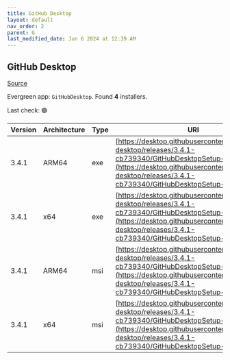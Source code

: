 ```yaml
---
title: GitHub Desktop
layout: default
nav_order: 2
parent: G
last_modified_date: Jun 6 2024 at 12:39 AM
---
```


## GitHub Desktop

[Source](https://desktop.github.com/)

Evergreen app: `GitHubDesktop`. Found **4** installers.

Last check: 🟢

| Version | Architecture | Type | URI                                                                                                                                                                                                                    |
| ------- | ------------ | ---- | ---------------------------------------------------------------------------------------------------------------------------------------------------------------------------------------------------------------------- |
| 3.4.1   | ARM64        | exe  | [https://desktop.githubusercontent.com/github-desktop/releases/3.4.1-cb739340/GitHubDesktopSetup-arm64.exe](https://desktop.githubusercontent.com/github-desktop/releases/3.4.1-cb739340/GitHubDesktopSetup-arm64.exe) |
| 3.4.1   | x64          | exe  | [https://desktop.githubusercontent.com/github-desktop/releases/3.4.1-cb739340/GitHubDesktopSetup-x64.exe](https://desktop.githubusercontent.com/github-desktop/releases/3.4.1-cb739340/GitHubDesktopSetup-x64.exe)     |
| 3.4.1   | ARM64        | msi  | [https://desktop.githubusercontent.com/github-desktop/releases/3.4.1-cb739340/GitHubDesktopSetup-arm64.msi](https://desktop.githubusercontent.com/github-desktop/releases/3.4.1-cb739340/GitHubDesktopSetup-arm64.msi) |
| 3.4.1   | x64          | msi  | [https://desktop.githubusercontent.com/github-desktop/releases/3.4.1-cb739340/GitHubDesktopSetup-x64.msi](https://desktop.githubusercontent.com/github-desktop/releases/3.4.1-cb739340/GitHubDesktopSetup-x64.msi)     |
